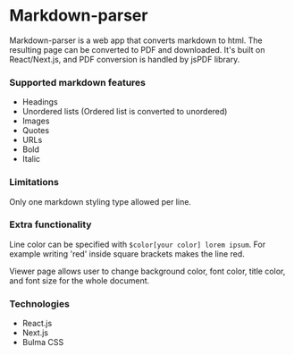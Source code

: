 # Markdown-parser

Markdown-parser is a web app that converts markdown to html. The resulting page can be converted to PDF and downloaded. It's built on React/Next.js, and PDF conversion is handled by jsPDF library.

### Supported markdown features

- Headings
- Unordered lists (Ordered list is converted to unordered)
- Images
- Quotes
- URLs
- Bold
- Italic

### Limitations

Only one markdown styling type allowed per line.

### Extra functionality 

Line color can be specified with `$color[your color] lorem ipsum`. For example writing 'red' inside square brackets makes the line red.

Viewer page allows user to change background color, font color, title color, and font size for the whole document.

### Technologies
- React.js
- Next.js
- Bulma CSS
